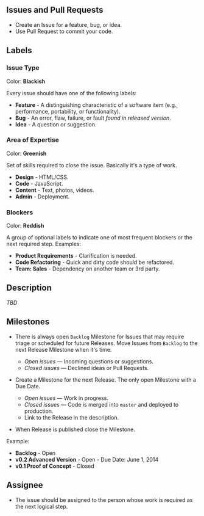 ## Issues and Pull Requests

- Create an Issue for a feature, bug, or idea.
- Use Pull Request to commit your code.

## Labels

### Issue Type

Color: **Blackish**

Every issue should have one of the following labels:

- **Feature** - A distinguishing characteristic of a software item (e.g., performance, portability, or functionality).
- **Bug** - An error, flaw, failure, or fault _found in released version_.
- **Idea** - A question or suggestion.

### Area of Expertise

Color: **Greenish**

Set of skills required to close the issue. Basically it's a type of work.

- **Design** - HTML/CSS.
- **Code** - JavaScript.
- **Content** - Text, photos, videos.
- **Admin** - Deployment.

### Blockers

Color: **Reddish**

A group of optional labels to indicate one of most frequent blockers or the next required step. Examples:

- **Product Requirements** - Clarification is needed.
- **Code Refactoring** - Quick and dirty code should be refactored.
- **Team: Sales** - Dependency on another team or 3rd party.

## Description

_TBD_

## Milestones

- There is always open `Backlog` Milestone for Issues that may require triage or scheduled for future Releases. Move Issues from `Backlog` to the next Release Milestone when it's time.
  - _Open issues_ — Incoming questions or suggestions.
  - _Closed issues_ — Declined ideas or Pull Requests.
 
- Create a Milestone for the next Release. The only open Milestone with a Due Date.
  - _Open issues_ — Work in progress.
  - _Closed issues_ — Code is merged into `master` and deployed to production. 
  - Link to the Release in the description.

- When Release is published close the Milestone.

Example:
- **Backlog** - Open
- **v0.2 Advanced Version** - Open - Due Date: June 1, 2014
- **v0.1 Proof of Concept** - Closed 

## Assignee

- The issue should be assigned to the person whose work is required as the next logical step.